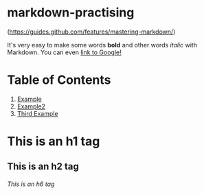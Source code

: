 # markdown-practising

(https://guides.github.com/features/mastering-markdown/)

It's very easy to make some words **bold** and other words *italic* with Markdown. You can even [link to Google!](http://google.com)

# Table of Contents
1. [Example](#this-is-an-h1-tag)
2. [Example2](#this-is-an-h2-tag)
3. [Third Example](#this-is-an-h6-tag)


# This is an h1 tag
## This is an h2 tag
###### This is an h6 tag
